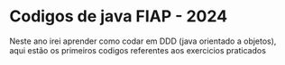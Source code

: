 # Codigos de java FIAP - 2024

Neste ano irei aprender como codar em DDD (java orientado a objetos), aqui estão os primeiros codigos referentes aos exercicios praticados

